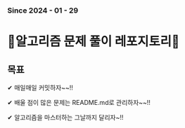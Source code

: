 ### Since 2024 - 01 - 29

# 🧠알고리즘 문제 풀이 레포지토리🧠

## 목표
✔ 매일매일 커밋하자~~!!

✔ 배울 점이 많은 문제는 README.md로 관리하자~~!!

✔ 알고리즘을 마스터하는 그날까지 달리자~!!
